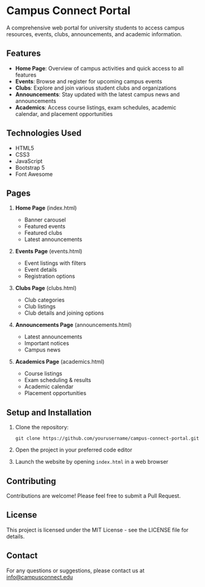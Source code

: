# Campus Connect Portal

A comprehensive web portal for university students to access campus resources, events, clubs, announcements, and academic information.

## Features

- **Home Page**: Overview of campus activities and quick access to all features
- **Events**: Browse and register for upcoming campus events
- **Clubs**: Explore and join various student clubs and organizations
- **Announcements**: Stay updated with the latest campus news and announcements
- **Academics**: Access course listings, exam schedules, academic calendar, and placement opportunities

## Technologies Used

- HTML5
- CSS3
- JavaScript
- Bootstrap 5
- Font Awesome

## Pages

1. **Home Page** (index.html)
   - Banner carousel
   - Featured events
   - Featured clubs
   - Latest announcements

2. **Events Page** (events.html)
   - Event listings with filters
   - Event details
   - Registration options

3. **Clubs Page** (clubs.html)
   - Club categories
   - Club listings
   - Club details and joining options

4. **Announcements Page** (announcements.html)
   - Latest announcements
   - Important notices
   - Campus news

5. **Academics Page** (academics.html)
   - Course listings
   - Exam scheduling & results
   - Academic calendar
   - Placement opportunities

## Setup and Installation

1. Clone the repository:
   ```
   git clone https://github.com/yourusername/campus-connect-portal.git
   ```

2. Open the project in your preferred code editor

3. Launch the website by opening `index.html` in a web browser

## Contributing

Contributions are welcome! Please feel free to submit a Pull Request.

## License

This project is licensed under the MIT License - see the LICENSE file for details.

## Contact

For any questions or suggestions, please contact us at info@campusconnect.edu